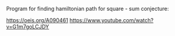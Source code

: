 Program for finding hamiltonian path for square - sum conjecture:

https://oeis.org/A090461
https://www.youtube.com/watch?v=G1m7goLCJDY
